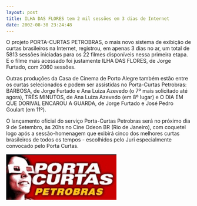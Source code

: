```yaml
---
layout: post
title: ILHA DAS FLORES tem 2 mil sessões em 3 dias de Internet
date: 2002-08-30 23:24:48
---
```

O projeto PORTA-CURTAS PETROBRAS, o mais novo sistema de exibição de curtas brasileiros na Internet, registrou, em apenas 3 dias no ar, um total de 5813 sessões iniciadas para os 22 filmes disponíveis nessa primeira etapa. E o filme mais acessado foi justamente ILHA DAS FLORES, de Jorge Furtado, com 2060 sessões.

Outras produções da Casa de Cinema de Porto Alegre também estão entre os curtas selecionados e podem ser assistidas no Porta-Curtas Petrobras: BARBOSA, de Jorge Furtado e Ana Luiza Azevedo (o 7º mais solicitado até agora), TRÊS MINUTOS, de Ana Luiza Azevedo (em 8º lugar) e O DIA EM QUE DORIVAL ENCAROU A GUARDA, de Jorge Furtado e José Pedro Goulart (em 11º).

O lançamento oficial do serviço Porta-Curtas Petrobras será no próximo dia 9 de Setembro, às 20hs no Cine Odeon BR (Rio de Janeiro), com coquetel logo após a sessão-homenagem que exibirá cinco dos melhores curtas brasileiros de todos os tempos - escolhidos pelo Juri especialmente convocado pelo Porta Curtas.

![](/uploads/porta-curtas-logo.jpg)